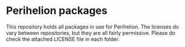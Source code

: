 # Perihelion packages

This repository holds all packages in use for Perihelion. The licenses do vary between repositories, but they are all fairly permissive. Please do check the attached LICENSE file in each folder.